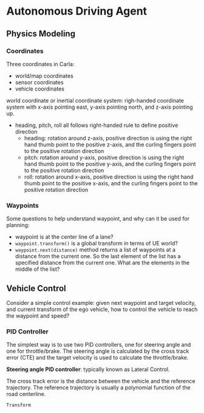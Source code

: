 # Autonomous Driving Agent


## Physics Modeling

### Coordinates
Three coordinates in Carla:
- world/map coordinates
- sensor coordinates
- vehicle coordinates


world coordinate or inertial coordinate system: righ-handed coordinate system with x-axis pointing east, y-axis pointing north, and z-axis pointing up.
- heading, pitch, roll all follows right-handed rule to define positive direction
  - heading: rotation around z-axis, positive direction is using the right hand thumb point to the positive z-axis, and the curling fingers point to the positive rotation direction
  - pitch: rotation around y-axis, positive direction is using the right hand thumb point to the positive y-axis, and the curling fingers point to the positive rotation direction
  - roll: rotation around x-axis, positive direction is using the right hand thumb point to the positive x-axis, and the curling fingers point to the positive rotation direction


### Waypoints

Some questions to help understand waypoint, and why can it be used for planning:

- waypoint is at the center line of a lane?
- `waypoint.transform()` is a global transform in terms of UE world?
- `waypoint.next(distance)` method returns a list of waypoints at a distance from the current one. So the last element of the list has a specified distance from the current one. What are the elements in the middle of the list?


## Vehicle Control

Consider a simple control example: given next waypoint and target velocity, and current transform of the ego vehicle, how to control the vehicle to reach the waypoint and speed?

### PID Controller

The simplest way is to use two PID controllers, one for steering angle and one for throttle/brake. The steering angle is calculated by the cross track error (CTE) and the target velocity is used to calculate the throttle/brake.

**Steering angle PID controller**: typically known as Lateral Control.

The cross track error is the distance between the vehicle and the reference trajectory. The reference trajectory is usually a polynomial function of the road centerline. 

`Transform`